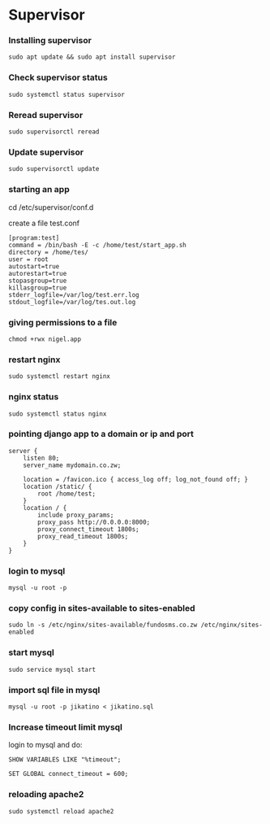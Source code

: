 # Supervisor

### Installing supervisor
```
sudo apt update && sudo apt install supervisor
```

### Check supervisor status
```
sudo systemctl status supervisor
```

### Reread supervisor
```
sudo supervisorctl reread
```

### Update supervisor
```
sudo supervisorctl update
```

### starting an app

cd /etc/supervisor/conf.d

create a file test.conf

```
[program:test]
command = /bin/bash -E -c /home/test/start_app.sh
directory = /home/tes/
user = root
autostart=true
autorestart=true
stopasgroup=true
killasgroup=true
stderr_logfile=/var/log/test.err.log
stdout_logfile=/var/log/tes.out.log

```

### giving permissions to a file

```
chmod +rwx nigel.app
```

### restart nginx
```
sudo systemctl restart nginx
```

### nginx status
```
sudo systemctl status nginx
```

### pointing django app to a domain or ip and port

```
server {
    listen 80;
    server_name mydomain.co.zw;

    location = /favicon.ico { access_log off; log_not_found off; }
    location /static/ {
        root /home/test;
    }
    location / {
        include proxy_params;
        proxy_pass http://0.0.0.0:8000;
        proxy_connect_timeout 1800s;
        proxy_read_timeout 1800s;
    }
}

```

### login to mysql
```
mysql -u root -p
```

### copy config in sites-available to sites-enabled
```
sudo ln -s /etc/nginx/sites-available/fundosms.co.zw /etc/nginx/sites-enabled
```

### start mysql
```
sudo service mysql start
```

### import sql file in mysql
```
mysql -u root -p jikatino < jikatino.sql
```

### Increase timeout limit mysql
login to mysql and do:
```
SHOW VARIABLES LIKE "%timeout";
```
```
SET GLOBAL connect_timeout = 600; 
```

### reloading apache2
```
sudo systemctl reload apache2
```
